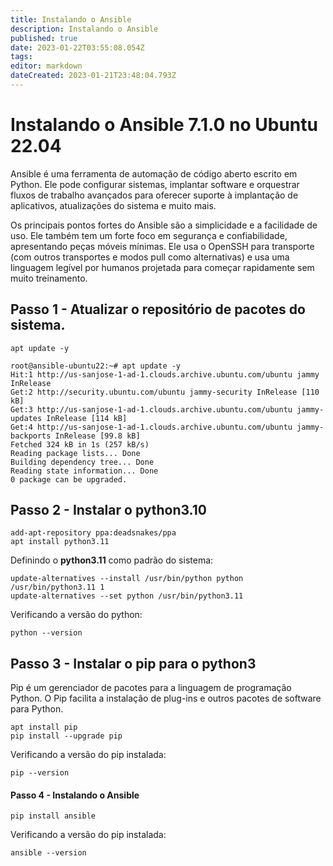 ```yaml
---
title: Instalando o Ansible
description: Instalando o Ansible
published: true
date: 2023-01-22T03:55:08.054Z
tags: 
editor: markdown
dateCreated: 2023-01-21T23:48:04.793Z
---
```


# Instalando o Ansible 7.1.0 no Ubuntu 22.04
Ansible é uma ferramenta de automação de código aberto escrito em Python. Ele pode configurar sistemas, implantar software e orquestrar fluxos de trabalho avançados para oferecer suporte à implantação de aplicativos, atualizações do sistema e muito mais.

Os principais pontos fortes do Ansible são a simplicidade e a facilidade de uso. Ele também tem um forte foco em segurança e confiabilidade, apresentando peças móveis mínimas. Ele usa o OpenSSH para transporte (com outros transportes e modos pull como alternativas) e usa uma linguagem legível por humanos projetada para começar rapidamente sem muito treinamento.

## Passo 1 - Atualizar o repositório de pacotes do sistema.
```shell
apt update -y
```
```shell
root@ansible-ubuntu22:~# apt update -y
Hit:1 http://us-sanjose-1-ad-1.clouds.archive.ubuntu.com/ubuntu jammy InRelease
Get:2 http://security.ubuntu.com/ubuntu jammy-security InRelease [110 kB]
Get:3 http://us-sanjose-1-ad-1.clouds.archive.ubuntu.com/ubuntu jammy-updates InRelease [114 kB]
Get:4 http://us-sanjose-1-ad-1.clouds.archive.ubuntu.com/ubuntu jammy-backports InRelease [99.8 kB]
Fetched 324 kB in 1s (257 kB/s)
Reading package lists... Done
Building dependency tree... Done
Reading state information... Done
0 package can be upgraded.
```
## Passo 2 - Instalar o python3.10
```shell
add-apt-repository ppa:deadsnakes/ppa
apt install python3.11
```
Definindo o **python3.11** como padrão do sistema:
```shell
update-alternatives --install /usr/bin/python python /usr/bin/python3.11 1
update-alternatives --set python /usr/bin/python3.11
```
Verificando a versão do python:
```shell
python --version
```
## Passo 3 - Instalar o pip para o python3
Pip é um gerenciador de pacotes para a linguagem de programação Python. O Pip facilita a instalação de plug-ins e outros pacotes de software para Python.
```shell
apt install pip
pip install --upgrade pip
```
Verificando a versão do pip instalada:
```shell
pip --version
```
#### Passo 4 - Instalando o Ansible
```shell
pip install ansible
```
Verificando a versão do pip instalada:
```shell
ansible --version
```